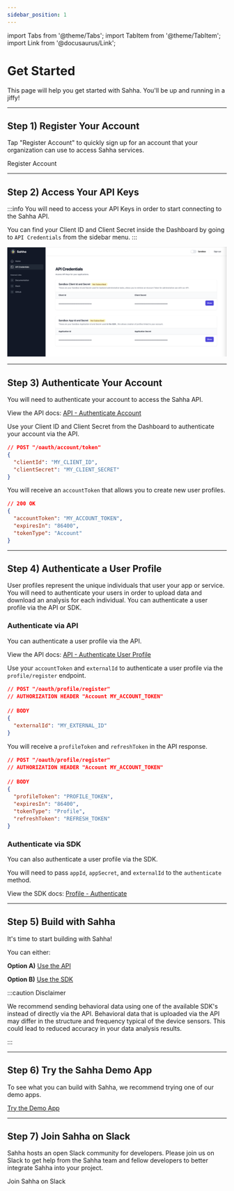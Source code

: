 ```yaml
---
sidebar_position: 1
---
```


import Tabs from '@theme/Tabs';
import TabItem from '@theme/TabItem';
import Link from '@docusaurus/Link';

# Get Started

This page will help you get started with Sahha. You'll be up and running in a jiffy!

---

## Step 1) Register Your Account

Tap "Register Account" to quickly sign up for an account that your organization can use to access Sahha services.

<Link
            className="button button--secondary button--lg"
            to='https://app.sahha.ai/?rel=docs'>
            Register Account
          </Link>

---

## Step 2) Access Your API Keys

:::info You will need to access your API Keys in order to start connecting to the Sahha API.

You can find your Client ID and Client Secret inside the Dashboard by going to `API Credentials` from the sidebar menu.
:::

![Access](./img/api-credentials.png)

---

## Step 3) Authenticate Your Account

You will need to authenticate your account to access the Sahha API.

View the API docs: [API - Authenticate Account](/api/#tag/1.-Account-Authentication/paths/~1api~1v1~1oauth~1account~1token/post)

Use your Client ID and Client Secret from the Dashboard to authenticate your account via the API.

```json title="REQUEST"
// POST "/oauth/account/token"
{
  "clientId": "MY_CLIENT_ID",
  "clientSecret": "MY_CLIENT_SECRET"
}
```

You will receive an `accountToken` that allows you to create new user profiles.

```json title="RESPONSE"
// 200 OK
{
  "accountToken": "MY_ACCOUNT_TOKEN",
  "expiresIn": "86400",
  "tokenType": "Account"
}
```

***

## Step 4) Authenticate a User Profile

User profiles represent the unique individuals that user your app or service. You will need to authenticate your users in order to upload data and download an analysis for each individual. You can authenticate a user profile via the API or SDK.

### Authenticate via API

You can authenticate a user profile via the API.

View the API docs: [API - Authenticate User Profile](/api/#tag/3.-Profile-Authentication)

Use your `accountToken` and `externalId` to authenticate a user profile via the `profile/register` endpoint.

```json title="REQUEST"
// POST "/oauth/profile/register"
// AUTHORIZATION HEADER "Account MY_ACCOUNT_TOKEN"

// BODY
{
  "externalId": "MY_EXTERNAL_ID"
}
```

You will receive a `profileToken` and `refreshToken` in the API response.

```json title="RESPONSE"
// POST "/oauth/profile/register"
// AUTHORIZATION HEADER "Account MY_ACCOUNT_TOKEN"

// BODY
{
  "profileToken": "PROFILE_TOKEN",
  "expiresIn": "86400",
  "tokenType": "Profile",
  "refreshToken": "REFRESH_TOKEN"
}
```

### Authenticate via SDK

You can also authenticate a user profile via the SDK.

You will need to pass `appId`, `appSecret`, and `externalId` to the `authenticate` method.

View the SDK docs: [Profile - Authenticate](/docs/use-the-sdk/profile)

---

## Step 5) Build with Sahha

It's time to start building with Sahha!

You can either:

**Option A)** [Use the API](/api/)

**Option B)** [Use the SDK](/docs/use-the-sdk/configuration)

:::caution Disclaimer

We recommend sending behavioral data using one of the available SDK's instead of directly via the API. Behavioral data that is uploaded via the API may differ in the structure and frequency typical of the device sensors. This could lead to reduced accuracy in your data analysis results.

:::

***

## Step 6) Try the Sahha Demo App

To see what you can build with Sahha, we recommend trying one of our demo apps.

[Try the Demo App](/docs/try-the-demo)

***

## Step 7) Join Sahha on Slack

Sahha hosts an open Slack community for developers. Please join us on Slack to get help from the Sahha team and fellow developers to better integrate Sahha into your project.

<Link
            className="button button--secondary button--lg"
            to='https://join.slack.com/t/sahhacommunity/shared_invite/zt-1w0fmfbvk-qUwQ83tJgXyjT9XSxJvKIw'>
            Join Sahha on Slack
          </Link>